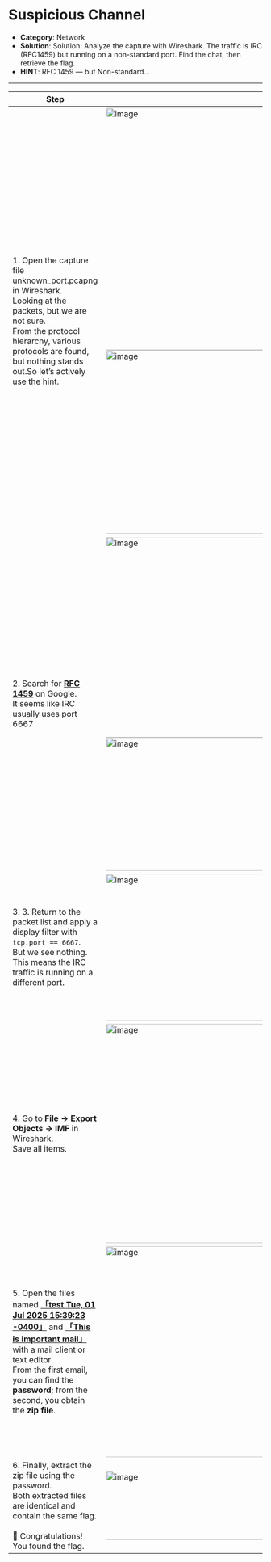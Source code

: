 # Suspicious Channel

- **Category**: Network  
- **Solution**: Solution: Analyze the capture with Wireshark. The traffic is IRC (RFC1459) but running on a non-standard port. Find the chat, then retrieve the flag.
- **HINT**: RFC 1459 — but Non-standard...

---
| Step | Screenshot |
|------|------------|
|1. Open the capture file unknown_port.pcapng in Wireshark.<br>Looking at the packets, but we are not sure.<br>From the protocol hierarchy, various protocols are found, but nothing stands out.So let’s actively use the hint.|<img width="1283" height="480" alt="image" src="https://github.com/user-attachments/assets/d4005f60-26c8-4dc4-9b57-e2d80e651314" /><img width="883" height="364" alt="image" src="https://github.com/user-attachments/assets/b321562b-41f2-4a57-9e39-6328efa230d8" />|
|2. Search for **[RFC 1459](https://solareenlo.com/rfc1459/introduction/index.html)** on Google.<br>It seems like IRC usually uses port 6667|<img width="1234" height="397" alt="image" src="https://github.com/user-attachments/assets/598ebf23-f5fa-4aa8-9d1f-e7eb6791091f" /><img width="774" height="264" alt="image" src="https://github.com/user-attachments/assets/0a9322e7-944d-402c-8db4-b61639b01f82" />|
|3. 3. Return to the packet list and apply a display filter with `tcp.port == 6667`.<br>But we see nothing. This means the IRC traffic is running on a different port. |<img width="796" height="291" alt="image" src="https://github.com/user-attachments/assets/3fe9b2cd-bfa9-498c-8876-4171ee1b9301" />|
|4. Go to **File → Export Objects → IMF** in Wireshark.<br>Save all items.|<img width="819" height="434" alt="image" src="https://github.com/user-attachments/assets/fc21c803-3601-4451-b0c5-9f818634672a" />|
|5. Open the files named <ins>**「test Tue, 01 Jul 2025 15:39:23 -0400」**</ins> and <ins>**「This is important mail」**</ins> with a mail client or text editor.<br>From the first email, you can find the **password**; from the second, you obtain the **zip file**.| <img width="589" height="418" alt="image" src="https://github.com/user-attachments/assets/d1927268-c3eb-47f6-a83a-4f4203b887f2" /> |
|6. Finally, extract the zip file using the password.<br>Both extracted files are identical and contain the same flag.<br><br>🎉 Congratulations! You found the flag.|<img width="649" height="137" alt="image" src="https://github.com/user-attachments/assets/7a68b8e1-de6d-4d48-b463-a2f960e3eab6" /><img width="325" height="103" alt="image" src="https://github.com/user-attachments/assets/73a8236f-fbd7-4ca3-98a3-814c468e5761" />|
